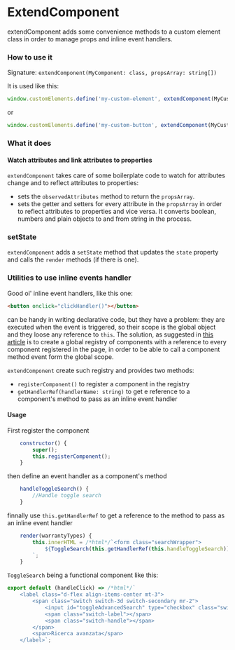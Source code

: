 # ExtendComponent
extendComponent adds some convenience methods to a custom element class in order to manage props and inline event handlers. 

### How to use it
Signature:
`extendComponent(MyComponent: class, propsArray: string[])`

It is used like this:
```javascript
window.customElements.define('my-custom-element', extendComponent(MyCustomElelment, ['prop1', 'prop2']));
```
or 
```javascript
window.customElements.define('my-custom-button', extendComponent(MyCustomButton, ['prop1', 'prop2']), {extends: button});
```

### What it does

#### Watch attributes and link attributes to properties
`extendComponent` takes care of some boilerplate code to watch for attributes change and to reflect attributes to properties:
- sets the `observedAttributes` method to return the `propsArray`.
- sets the getter and setters for every attribute in the `propsArray` in order to reflect attributes to properties and vice versa. It converts boolean, numbers and plain objects to and from string in the process.

### setState
`extendComponent` adds a `setState` method that updates the `state` property and calls the `render` methods (if there is one).

### Utilities to use inline events handler
Good ol' inline event handlers, like this one:
```html
<button onclick="clickHandler()"></button>
```
can be handy in writing declarative code, but they have a problem: they are executed when the event is triggered, so their scope is the global object and they loose any reference to `this`.
The solution, as suggested in [this article](https://css-tricks.com/reactive-uis-vanillajs-part-2-class-based-components/) is to create a global registry of components with a reference to every component registered in the page, in order to be able to call a component method event form the global scope. 

`extendComponent` create such registry and provides two methods:
- `registerComponent()` to register a component in the registry
- `getHandlerRef(handlerName: string)` to get e reference to a component's method to pass as an inline event handler

#### Usage
First register the component
```javascript
    constructor() {
        super();
        this.registerComponent();
    }
```
then define an event handler as a component's method
```javascript
    handleToggleSearch() {
        //Handle toggle search
    }
```
finnally use `this.getHandlerRef` to get a reference to the method to pass as an inline event handler 
```javascript
    render(warrantyTypes) {
        this.innerHTML = /*html*/`<form class="searchWrapper">
            ${ToggleSearch(this.getHandlerRef(this.handleToggleSearch))}
        `;
    }
```
`ToggleSearch` being a functional component like this:
```javascript
export default (handleClick) => /*html*/`
    <label class="d-flex align-items-center mt-3">
        <span class="switch switch-3d switch-secondary mr-2">
            <input id="toggleAdvancedSearch" type="checkbox" class="switch-input" onclick="${handleClick}">
            <span class="switch-label"></span>
            <span class="switch-handle"></span>
        </span>
        <span>Ricerca avanzata</span>
    </label>`;
```